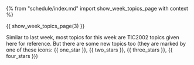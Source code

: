 {% from "schedule/index.md" import show_week_topics_page with context %}

{{ show_week_topics_page(3) }}

<div id="notices" tags="m--tic4001" class="d-none">
<p/>
<box type="info">

Similar to last week, most topics for this week are TIC2002 topics given here for reference. But there are some new topics too (they are marked by one of these icons: {{ one_star }}, {{ two_stars }}, {{ three_stars }}, {{ four_stars }})
</box>
</div>
